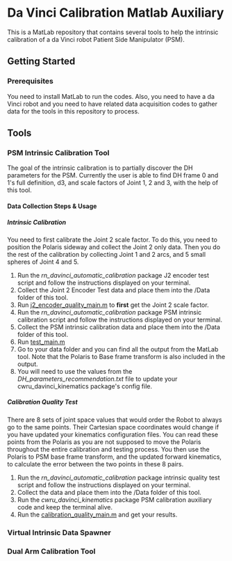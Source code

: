 # Da Vinci Calibration Matlab Auxiliary 
This is a MatLab repository that contains several tools to help the intrinsic calibration of a da Vinci robot Patient Side Manipulator (PSM). 

## Getting Started

### Prerequisites
You need to install MatLab to run the codes. Also, you need to have a da Vinci robot and you need to have related data acquisition codes to gather data for the tools in this repository to process. 

## Tools

### PSM Intrinsic Calibration Tool
The goal of the intrinsic calibration is to partially discover the DH parameters for the PSM. Currently the user is able to find DH frame 0 and 1's full definition, d3, and scale factors of Joint 1, 2 and 3, with the help of this tool.

#### Data Collection Steps & Usage

##### Intrinsic Calibration
You need to first calibrate the Joint 2 scale factor. To do this, you need to position the Polaris sideway and collect the Joint 2 only data. Then you do the rest of the calibration by collecting Joint 1 and 2 arcs, and 5 small spheres of Joint 4 and 5. 

1. Run the *rn_davinci_automatic_calibration* package J2 encoder test script and follow the instructions displayed on your terminal.
1. Collect the Joint 2 Encoder Test data and place them into the /Data folder of this tool.
1. Run [j2_encoder_quality_main.m](https://github.com/HutEight/davinci_calibration_matlab/blob/Mark_X/20180701_new_calibration_MK_X/Tool_PSM_intrinsic_calibration_tool/j2_encoder_quality_main.m) to **first** get the Joint 2 scale factor.
1. Run the *rn_davinci_automatic_calibration* package PSM intrinsic calibration script and follow the instructions displayed on your terminal.
1. Collect the PSM intrinsic calibration data and place them into the /Data folder of this tool.
1. Run [test_main.m](https://github.com/HutEight/davinci_calibration_matlab/blob/Mark_X/20180701_new_calibration_MK_X/Tool_PSM_intrinsic_calibration_tool/test_main.m) 
1. Go to your data folder and you can find all the output from the MatLab tool. Note that the Polaris to Base frame transform is also included in the output.
1. You will need to use the values from the *DH_parameters_recommendation.txt* file to update your cwru_davinci_kinematics package's config file.

##### Calibration Quality Test
There are 8 sets of joint space values that would order the Robot to always go to the same points. Their Cartesian space coordinates would change if you have updated your kinematics configuration files. You can read these points from the Polaris as you are not supposed to move the Polaris throughout the entire calibration and testing process. You then use the Polaris to PSM base frame transform, and the updated forward kinematics, to calculate the error between the two points in these 8 pairs. 

1. Run the *rn_davinci_automatic_calibration* package intrinsic quality test script and follow the instructions displayed on your terminal. 
1. Collect the data and place them into the /Data folder of this tool.
1. Run the *cwru_davinci_kinematics* package PSM calibration auxiliary code and keep the terminal alive.
1. Run the [calibration_quality_main.m](https://github.com/HutEight/davinci_calibration_matlab/blob/Mark_X/20180701_new_calibration_MK_X/Tool_PSM_intrinsic_calibration_tool/calibration_quality_main.m) and get your results.


### Virtual Intrinsic Data Spawner



### Dual Arm Calibration Tool
